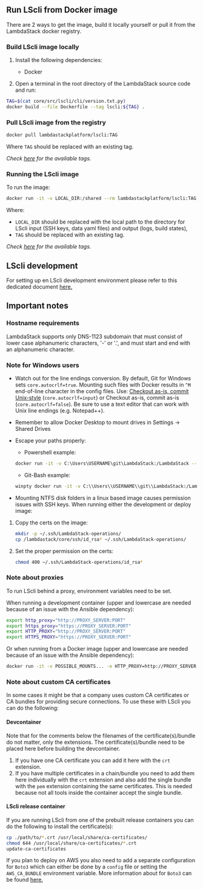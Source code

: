 ## Run LScli from Docker image

There are 2 ways to get the image, build it locally yourself or pull it from the LambdaStack docker registry.

### Build LScli image locally

1. Install the following dependencies:

    - Docker

2. Open a terminal in the root directory of the LambdaStack source code and run:

```bash
TAG=$(cat core/src/lscli/cli/version.txt.py)
docker build --file Dockerfile --tag lscli:${TAG} .
```

### Pull LScli image from the registry

```bash
docker pull lambdastackplatform/lscli:TAG
```

Where `TAG` should be replaced with an existing tag.

*Check [here](https://cloud.docker.com/u/lambdastackplatform/repository/docker/lambdastackplatform/lscli) for the available tags.*

### Running the LScli image

To run the image:

```bash
docker run -it -v LOCAL_DIR:/shared --rm lambdastackplatform/lscli:TAG
```

Where:
- `LOCAL_DIR` should be replaced with the local path to the directory for LScli input (SSH keys, data yaml files) and output (logs, build states),
- `TAG` should be replaced with an existing tag.

*Check [here](https://cloud.docker.com/u/lambdastackplatform/repository/docker/lambdastackplatform/lscli) for the available tags.*

## LScli development

For setting up en LScli development environment please refer to this dedicated document [here.](./../DEVELOPMENT.md)

## Important notes

### Hostname requirements

LambdaStack supports only DNS-1123 subdomain that must consist of lower case alphanumeric characters, '-' or '.',
and must start and end with an alphanumeric character.

### Note for Windows users

- Watch out for the line endings conversion. By default, Git for Windows sets `core.autocrlf=true`. Mounting such files with Docker results in `^M` end-of-line character in the config files.
Use: [Checkout as-is, commit Unix-style](https://stackoverflow.com/questions/10418975/how-to-change-line-ending-settings) (`core.autocrlf=input`) or Checkout as-is, commit as-is (`core.autocrlf=false`). Be sure to use a text editor that can work with Unix line endings (e.g. Notepad++).

- Remember to allow Docker Desktop to mount drives in Settings -> Shared Drives

- Escape your paths properly:

  - Powershell example:
  ```bash
  docker run -it -v C:\Users\USERNAME\git\LambdaStack:/LambdaStack --rm LambdaStack-dev:
  ```
  - Git-Bash example:
  ```bash
  winpty docker run -it -v C:\\Users\\USERNAME\\git\\LambdaStack:/LambdaStack --rm LambdaStack-dev
  ```

- Mounting NTFS disk folders in a linux based image causes permission issues with SSH keys. When running either the development or deploy image:

1. Copy the certs on the image:

    ```bash
    mkdir -p ~/.ssh/LambdaStack-operations/
    cp /lambdastack/core/ssh/id_rsa* ~/.ssh/LambdaStack-operations/
    ```
2. Set the proper permission on the certs:

    ```bash
    chmod 400 ~/.ssh/LambdaStack-operations/id_rsa*
    ```

### Note about proxies

To run LScli behind a proxy, environment variables need to be set.

When running a development container (upper and lowercase are needed because of an issue with the Ansible dependency):

  ```bash
  export http_proxy="http://PROXY_SERVER:PORT"
  export https_proxy="https://PROXY_SERVER:PORT"
  export HTTP_PROXY="http://PROXY_SERVER:PORT"
  export HTTPS_PROXY="https://PROXY_SERVER:PORT"
  ```

Or when running from a Docker image (upper and lowercase are needed because of an issue with the Ansible dependency):

  ```bash
  docker run -it -v POSSIBLE_MOUNTS... -e HTTP_PROXY=http://PROXY_SERVER:PORT -e HTTPS_PROXY=http://PROXY_SERVER:PORT http_proxy=http://PROXY_SERVER:PORT -e https_proxy=http://PROXY_SERVER:PORT --rm IMAGE_NAME
  ```

### Note about custom CA certificates

In some cases it might be that a company uses custom CA certificates or CA bundles for providing secure connections. To use these with LScli you can do the following:

#### Devcontainer

Note that for the comments below the filenames of the certificate(s)/bundle do not matter, only the extensions. The certificate(s)/bundle need to be placed here before building the devcontainer.

1. If you have one CA certificate you can add it here with the ```crt``` extension.
2. If you have multiple certificates in a chain/bundle you need to add them here individually with the ```crt``` extension and also add the single bundle with the ```pem``` extension containing the same certificates. This is needed because not all tools inside the container accept the single bundle.

#### LScli release container

If you are running LScli from one of the prebuilt release containers you can do the following to install the certificate(s):

  ```bash
  cp ./path/to/*.crt /usr/local/share/ca-certificates/
  chmod 644 /usr/local/share/ca-certificates/*.crt
  update-ca-certificates
  ```

If you plan to deploy on AWS you also need to add a separate configuration for ```Boto3``` which can either be done by a ```config``` file or setting the ```AWS_CA_BUNDLE``` environment variable. More information about for ```Boto3``` can be found [here.](https://boto3.amazonaws.com/v1/documentation/api/latest/guide/configuration.html)
